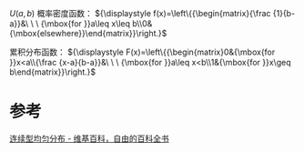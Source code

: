 


$U(a,b)$
概率密度函数：
 ${\displaystyle f(x)=\left\{{\begin{matrix}{\frac {1}{b-a}}&\ \ \ {\mbox{for }}a\leq x\leq b\\0&{\mbox{elsewhere}}\end{matrix}}\right.}$ 

累积分布函数：
 ${\displaystyle F(x)=\left\{{\begin{matrix}0&{\mbox{for }}x<a\\{\frac {x-a}{b-a}}&\ \ \ {\mbox{for }}a\leq x<b\\1&{\mbox{for }}x\geq b\end{matrix}}\right.}$
# 参考
[连续型均匀分布 - 维基百科，自由的百科全书](https://zh.wikipedia.org/wiki/%E9%80%A3%E7%BA%8C%E5%9E%8B%E5%9D%87%E5%8B%BB%E5%88%86%E5%B8%83)
